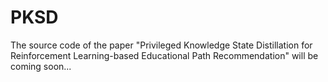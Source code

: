 # PKSD
The source code of the paper "Privileged Knowledge State Distillation for Reinforcement Learning-based Educational Path Recommendation" will be coming soon...